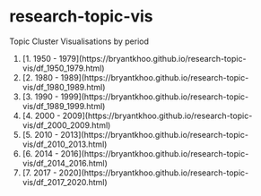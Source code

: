 # research-topic-vis
Topic Cluster Visualisations by period
<ol>
<li>[1. 1950 - 1979](https://bryantkhoo.github.io/research-topic-vis/df_1950_1979.html)</li>
<li>[2. 1980 - 1989](https://bryantkhoo.github.io/research-topic-vis/df_1980_1989.html)</li>
<li>[3. 1990 - 1999](https://bryantkhoo.github.io/research-topic-vis/df_1989_1999.html)</li>
<li>[4. 2000 - 2009](https://bryantkhoo.github.io/research-topic-vis/df_2000_2009.html)</li>
<li>[5. 2010 - 2013](https://bryantkhoo.github.io/research-topic-vis/df_2010_2013.html)</li>
<li>[6. 2014 - 2016](https://bryantkhoo.github.io/research-topic-vis/df_2014_2016.html)</li>
<li>[7. 2017 - 2020](https://bryantkhoo.github.io/research-topic-vis/df_2017_2020.html)</li>
</ol>
